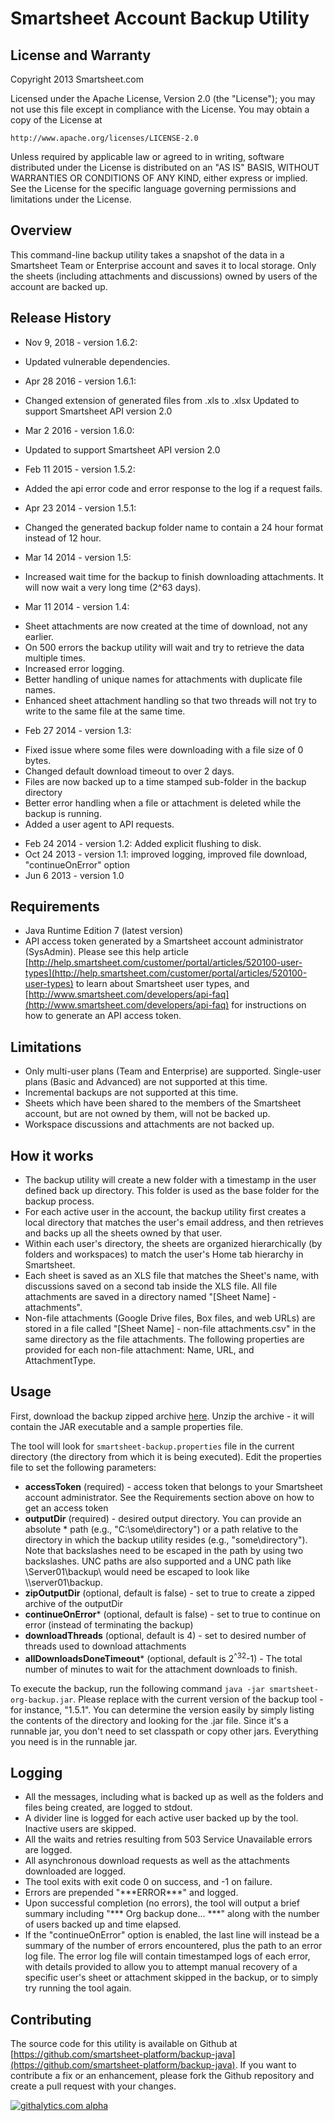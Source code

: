 Smartsheet Account Backup Utility
===

License and Warranty
--------------------
Copyright 2013 Smartsheet.com

Licensed under the Apache License, Version 2.0 (the "License");
you may not use this file except in compliance with the License.
You may obtain a copy of the License at

	http://www.apache.org/licenses/LICENSE-2.0

Unless required by applicable law or agreed to in writing, software
distributed under the License is distributed on an "AS IS" BASIS,
WITHOUT WARRANTIES OR CONDITIONS OF ANY KIND, either express or implied.
See the License for the specific language governing permissions and
limitations under the License.


Overview
--------
This command-line backup utility takes a snapshot of the data in a Smartsheet Team or Enterprise account and saves it to local storage.  Only the sheets (including attachments and discussions) owned by users of the account are backed up.

Release History
------------
* Nov 9, 2018 - version 1.6.2:
 - Updated vulnerable dependencies.
* Apr 28 2016 - version 1.6.1:
 - Changed extension of generated files from .xls to .xlsx
 Updated to support Smartsheet API version 2.0
* Mar 2 2016 - version 1.6.0:
 - Updated to support Smartsheet API version 2.0
* Feb 11 2015 - version 1.5.2:
 - Added the api error code and error response to the log if a request fails.
* Apr 23 2014 - version 1.5.1:
 - Changed the generated backup folder name to contain a 24 hour format instead of 12 hour.
* Mar 14 2014 - version 1.5:
 - Increased wait time for the backup to finish downloading attachments. It will now wait a very long time (2^63 days).
* Mar 11 2014 - version 1.4:
 - Sheet attachments are now created at the time of download, not any earlier.
 - On 500 errors the backup utility will wait and try to retrieve the data multiple times.
 - Increased error logging.
 - Better handling of unique names for attachments with duplicate file names.
 - Enhanced sheet attachment handling so that two threads will not try to write to the same file at the same time.

* Feb 27 2014 - version 1.3: 
 - Fixed issue where some files were downloading with a file size of 0 bytes.
 - Changed default download timeout to over 2 days.
 - Files are now backed up to a time stamped sub-folder in the backup directory
 - Better error handling when a file or attachment is deleted while the backup is running.
 - Added a user agent to API requests.
* Feb 24 2014 - version 1.2: Added explicit flushing to disk.
* Oct 24 2013 - version 1.1: improved logging, improved file download, "continueOnError" option
* Jun 6 2013 - version 1.0

Requirements
------------
* Java Runtime Edition 7 (latest version)
* API access token generated by a Smartsheet account administrator (SysAdmin).  Please see this help article [http://help.smartsheet.com/customer/portal/articles/520100-user-types](http://help.smartsheet.com/customer/portal/articles/520100-user-types) to learn about Smartsheet user types, and [http://www.smartsheet.com/developers/api-faq](http://www.smartsheet.com/developers/api-faq) for instructions on how to generate an API access token.


Limitations
--------
* Only multi-user plans (Team and Enterprise) are supported.  Single-user plans (Basic and Advanced) are not supported at this time.
* Incremental backups are not supported at this time.
* Sheets which have been shared to the members of the Smartsheet account, but are not owned by them, will not be backed up.
* Workspace discussions and attachments are not backed up.


How it works
--------
* The backup utility will create a new folder with a timestamp in the user defined back up directory. This folder is used as the base folder for the backup process.
* For each active user in the account, the backup utility first creates a local directory that matches the user's email address, and then retrieves and backs up all the sheets owned by that user.
* Within each user's directory, the sheets are organized hierarchically (by folders and workspaces) to match the user's Home tab hierarchy in Smartsheet.
* Each sheet is saved as an XLS file that matches the Sheet's name, with discussions saved on a second tab inside the XLS file.  All file attachments are saved in a directory named "[Sheet Name] - attachments".  
* Non-file attachments (Google Drive files, Box files, and web URLs) are stored in a file called "[Sheet Name] - non-file attachments.csv" in the same directory as the file attachments. The following properties are provided for each non-file attachment: Name, URL, and AttachmentType.


Usage
------------
First, download the backup zipped archive [here](https://github.com/smartsheet-platform/backup-java/releases/download/1.6.2/smartsheet-org-backup-1.6.2.zip).  Unzip the archive - it will contain the JAR executable and a sample properties file.

The tool will look for `smartsheet-backup.properties` file in the current directory (the directory from which it is being executed).
Edit the properties file to set the following parameters:

* **accessToken** (required) - access token that belongs to your Smartsheet account administrator.  See the Requirements section above on how to get an access token
* **outputDir** (required) - desired output directory.  You can provide an absolute * path (e.g., "C:\\some\\directory") or a path relative to the directory in which the backup utility resides (e.g., "some\directory"). Note that backslashes need to be escaped in the path by using two backslashes. UNC paths are also supported and a UNC path like \\Server01\backup\ would need be escaped to look like \\\\server01\\backup.
* **zipOutputDir** (optional, default is false) - set to true to create a zipped archive of the outputDir
* **continueOnError*** (optional, default is false) - set to true to continue on error (instead of terminating the backup)
* **downloadThreads** (optional, default is 4) - set to desired number of threads used to download attachments
* **allDownloadsDoneTimeout*** (optional, default is 2<sup>^32</sup>-1) - The total number of minutes to wait for the attachment downloads to finish.

To execute the backup, run the following command `java -jar smartsheet-org-backup.jar`.  Please replace with the current version of the backup tool - for instance, "1.5.1". You can determine the version easily by simply listing the contents of the directory and looking for the .jar file.
Since it's a runnable jar, you don't need to set classpath or copy other jars. Everything you need is in the runnable jar.


Logging
------------------
* All the messages, including what is backed up as well as the folders and files being created, are logged to stdout.
* A divider line is logged for each active user backed up by the tool.  Inactive users are skipped.
* All the waits and retries resulting from 503 Service Unavailable errors are logged.
* All asynchronous download requests as well as the attachments downloaded are logged.
* The tool exits with exit code 0 on success, and -1 on failure.
* Errors are prepended "\*\*\*ERROR\*\*\*" and logged.
* Upon successful completion (no errors), the tool will output a brief summary including "\*\*\* Org backup done... \*\*\*" along with the number of users backed up and time elapsed.
* If the "continueOnError" option is enabled, the last line will instead be a summary of the number of errors encountered, plus the path to an error log file.
The error log file will contain timestamped logs of each error, with details provided to allow you to attempt manual recovery of a specific user's sheet or attachment skipped in the backup, or to simply try running the tool again.  

Contributing
---
The source code for this utility is available on Github at [https://github.com/smartsheet-platform/backup-java](https://github.com/smartsheet-platform/backup-java). If you want to contribute a fix or an enhancement, please fork the Github repository and create a pull request with your changes.

[![githalytics.com alpha](https://cruel-carlota.pagodabox.com/fb84ff8823ccfb788e524e4ce734af64 "githalytics.com")](http://githalytics.com/smartsheet-platform/backup-java)
